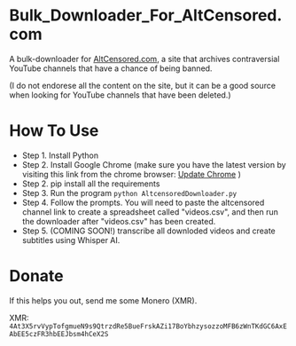 # Bulk_Downloader_For_AltCensored.com

A bulk-downloader for [AltCensored.com](https://altcensored.com/), a site that archives contraversial YouTube channels that have a chance of being banned. 

(I do not endorese all the content on the site, but it can be a good source when looking for YouTube channels that have been deleted.)

# How To Use

* Step 1. Install Python
* Step 2. Install Google Chrome (make sure you have the latest version by visiting this link from the chrome browser: [Update Chrome](chrome://settings/help) )
* Step 2. pip install all the requirements
* Step 3. Run the program `python AltcensoredDownloader.py`
* Step 4. Follow the prompts. You will need to paste the altcensored channel link to create a spreadsheet called "videos.csv", and then run the downloader after "videos.csv" has been created.
* Step 5. (COMING SOON!) transcribe all downloded videos and create subtitles using Whisper AI.

# Donate
If this helps you out, send me some Monero (XMR). 

XMR: `4At3X5rvVypTofgmueN9s9QtrzdRe5BueFrskAZi17BoYbhzysozzoMFB6zWnTKdGC6AxEAbEE5czFR3hbEEJbsm4hCeX2S`
